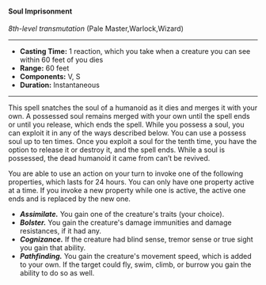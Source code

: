 #### Soul Imprisonment
*8th-level transmutation* (Pale Master,Warlock,Wizard)
___
- **Casting Time:** 1 reaction, which you take when a creature you can see within 60 feet of you dies
- **Range:** 60 feet
- **Components:** V, S
- **Duration:** Instantaneous
---
This spell snatches the soul of a humanoid as it dies and merges it with your own. A possessed soul remains merged with your own until the spell ends or until you release, which ends the spell. While you possess a soul, you can exploit it in any of the ways described below. You can use a possess soul up to ten times. Once you exploit a soul for the tenth time, you have the option to release it or destroy it, and the spell ends. While a soul is possessed, the dead humanoid it came from can’t be revived.

You are able to use an action on your turn to invoke one of the following properties, which lasts for 24 hours. You can only have one property active at a time. If you invoke a new property while one is active, the active one ends and is replaced by the new one.

* ***Assimilate.*** You gain one of the creature's traits (your choice).
* ***Bolster.*** You gain the creature's damage immunities and damage resistances, if it had any.
* ***Cognizance.*** If the creature had blind sense, tremor sense or true sight you gain that ability.
* ***Pathfinding.*** You gain the creature's movement speed, which is added to your own. If the target could fly, swim, climb, or burrow you gain the ability to do so as well.
